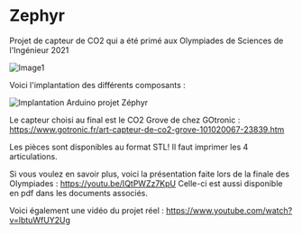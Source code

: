 # Zephyr
Projet de capteur de CO2 qui a été primé aux Olympiades de Sciences de l'Ingénieur 2021

![Image1](https://user-images.githubusercontent.com/86407632/123242385-462d3f80-d4e2-11eb-91f5-83ebac73b9cf.png)

Voici l'implantation des différents composants :

![Implantation Arduino projet Zéphyr](https://user-images.githubusercontent.com/86407632/123242025-e9ca2000-d4e1-11eb-88ee-a4f63f38a9bb.jpg)

Le capteur choisi au final est le CO2 Grove de chez GOtronic : https://www.gotronic.fr/art-capteur-de-co2-grove-101020067-23839.htm

Les pièces sont disponibles au format STL!
Il faut imprimer les 4 articulations.

Si vous voulez en savoir plus, voici la présentation faite lors de la finale des Olympiades : 
https://youtu.be/IQtPWZz7KpU
Celle-ci est aussi disponible en pdf dans les documents associés.

Voici également une vidéo du projet réel : 
https://www.youtube.com/watch?v=lbtuWfUY2Ug

